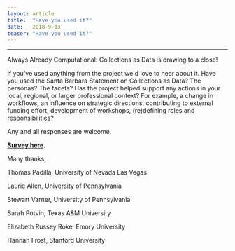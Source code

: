 ```yaml
---
layout: article
title:  "Have you used it?"
date:   2018-9-13 
teaser: "Have you used it?"
---
```

---

Always Already Computational: Collections as Data is drawing to a close! 

If you've used anything from the project we'd love to hear about it. Have you used the Santa Barbara Statement on Collections as Data? The personas? The facets? Has the project helped support any actions in your local, regional, or larger professional context? For example, a change in workflows, an influence on strategic directions, contributing to external funding effort, development of workshops, (re)defining roles and responsibilities? 

Any and all responses are welcome. 

[**Survey here**](https://goo.gl/forms/DurMVv6CBbE2JR1x1). 

Many thanks, 

Thomas Padilla, University of Nevada Las Vegas


Laurie Allen, University of Pennsylvania


Stewart Varner, University of Pennsylvania


Sarah Potvin, Texas A&M University 


Elizabeth Russey Roke, Emory University


Hannah Frost, Stanford University 
